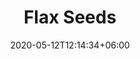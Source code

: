 ---
title: "Flax Seeds"
date: 2020-05-12T12:14:34+06:00
images: 
  - "images/gallery/oilseeds/flaxseeds.png"
# filter types
types: ["Oil seeds"]
# meta description
description: "This is meta description."
# save as draft
draft: false
---